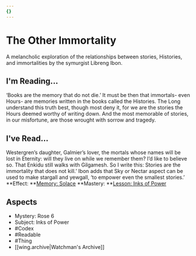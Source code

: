```yaml
---
{}
---
```

# The Other Immortality
A melancholic exploration of the relationships between stories, Histories, and immortalities by the symurgist Libreng Ibon.
## I'm Reading...
‘Books are the memory that do not die.’ It must be then that immortals- even Hours- are memories written in the books called the Histories. The Long understand this truth best, though most deny it, for we are the stories the Hours deemed worthy of writing down. And the most memorable of stories, in our misfortune, are those wrought with sorrow and tragedy.
## I've Read...
Westergren’s daughter, Galmier’s lover, the mortals whose names will be lost in Eternity: will they live on while we remember them? I’d like to believe so. That Enkidu still walks with Gilgamesh. So I write this: Stories are the immortality that does not kill.’ Ibon adds that Sky or Nectar aspect can be used to make stargall and yewgall, ‘to empower even the smallest stories.’
**Effect: **[Memory: Solace](https://uadaf.theevilroot.xyz/rowenarium/element/mem.solace)
**Mastery: **[Lesson: Inks of Power](https://uadaf.theevilroot.xyz/rowenarium/element/x.inksofpower)
## Aspects
- Mystery: Rose 6
- Subject: Inks of Power
- #Codex
- #Readable
- #Thing
- [[wing.archive|Watchman's Archive]]
